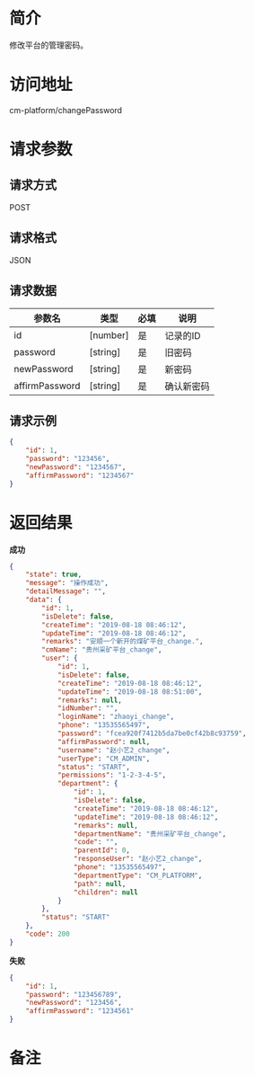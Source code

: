 # 简介
修改平台的管理密码。

# 访问地址
cm-platform/changePassword

# 请求参数

## 请求方式
POST

## 请求格式
JSON

## 请求数据
|参数名|类型|必填|说明|
|-|-|-|-|
|id|[number]|是|记录的ID|
|password|[string]|是|旧密码|
|newPassword|[string]|是|新密码|
|affirmPassword|[string]|是|确认新密码|
## 请求示例
```json
{
	"id": 1,
    "password": "123456",
    "newPassword": "1234567",
    "affirmPassword": "1234567"
}
```

# 返回结果
**成功**
```json
{
    "state": true,
    "message": "操作成功",
    "detailMessage": "",
    "data": {
        "id": 1,
        "isDelete": false,
        "createTime": "2019-08-18 08:46:12",
        "updateTime": "2019-08-18 08:46:12",
        "remarks": "安顺一个新开的煤矿平台_change.",
        "cmName": "贵州采矿平台_change",
        "user": {
            "id": 1,
            "isDelete": false,
            "createTime": "2019-08-18 08:46:12",
            "updateTime": "2019-08-18 08:51:00",
            "remarks": null,
            "idNumber": "",
            "loginName": "zhaoyi_change",
            "phone": "13535565497",
            "password": "fcea920f7412b5da7be0cf42b8c93759",
            "affirmPassword": null,
            "username": "赵小艺2_change",
            "userType": "CM_ADMIN",
            "status": "START",
            "permissions": "1-2-3-4-5",
            "department": {
                "id": 1,
                "isDelete": false,
                "createTime": "2019-08-18 08:46:12",
                "updateTime": "2019-08-18 08:46:12",
                "remarks": null,
                "departmentName": "贵州采矿平台_change",
                "code": "",
                "parentId": 0,
                "responseUser": "赵小艺2_change",
                "phone": "13535565497",
                "departmentType": "CM_PLATFORM",
                "path": null,
                "children": null
            }
        },
        "status": "START"
    },
    "code": 200
}
```

**失败**
```json
{
	"id": 1,
    "password": "123456789",
    "newPassword": "123456",
    "affirmPassword": "1234561"
}
```

# 备注
